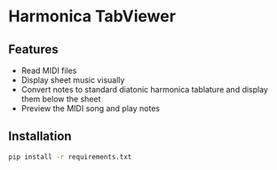 # Harmonica TabViewer

## Features

- Read MIDI files
- Display sheet music visually
- Convert notes to standard diatonic harmonica tablature and display them below the sheet
- Preview the MIDI song and play notes

## Installation

```bash
pip install -r requirements.txt
```

